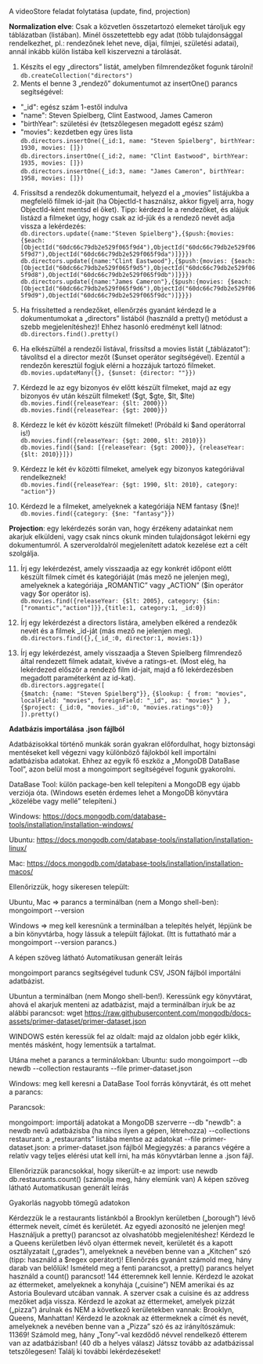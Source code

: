 A videoStore feladat folytatása (update, find, projection)

**Normalization elve**: Csak a közvetlen összetartozó elemeket tároljuk egy táblázatban (listában). Minél összetettebb egy adat (több tulajdonsággal rendelkezhet, pl.: rendezőnek lehet neve, díjai, filmjei, születési adatai), annál inkább külön listába kell kiszervezni a tárolását.

1. Készíts el egy „directors” listát, amelyben filmrendezőket fogunk tárolni!  
`db.createCollection("directors")`
2. Ments el benne 3 „rendező” dokumentumot az insertOne() parancs segítségével:
  - "_id": egész szám 1-estől indulva
  - "name": Steven Spielberg, Clint Eastwood, James Cameron
  - "birthYear": születési év (tetszőlegesen megadott egész szám)
  - "movies": kezdetben egy üres lista  
`db.directors.insertOne({_id:1, name: "Steven Spielberg", birthYear: 1930, movies: []})`  
`db.directors.insertOne({_id:2, name: "Clint Eastwood", birthYear: 1935, movies: []})`  
`db.directors.insertOne({_id:3, name: "James Cameron", birthYear: 1958, movies: []})`  

4. Frissítsd a rendezők dokumentumait, helyezd el a „movies” listájukba a megfelelő filmek id-jait (ha ObjectId-t használsz, akkor figyelj arra, hogy ObjectId-ként mentsd el őket). Tipp: kérdezd le a rendezőket, és alájuk listázd a filmeket úgy, hogy csak az id-jük és a rendező nevét adja vissza a lekérdezés:  
`db.directors.update({name:"Steven Spielberg"},{$push:{movies: {$each: [ObjectId("60dc66c79db2e529f065f9d4"),ObjectId("60dc66c79db2e529f065f9d7"),ObjectId("60dc66c79db2e529f065f9da")]}}})`  
`db.directors.update({name:"Clint Eastwood"},{$push:{movies: {$each: [ObjectId("60dc66c79db2e529f065f9d5"),ObjectId("60dc66c79db2e529f065f9d8"),ObjectId("60dc66c79db2e529f065f9db")]}}})`  
`db.directors.update({name:"James Cameron"},{$push:{movies: {$each: [ObjectId("60dc66c79db2e529f065f9d6"),ObjectId("60dc66c79db2e529f065f9d9"),ObjectId("60dc66c79db2e529f065f9dc")]}}})`  

5. Ha frissítetted a rendezőket, ellenőrzés gyanánt kérdezd le a dokumentumokat a „directors” listából (használd a pretty() metódust a szebb megjelenítéshez)! Ehhez hasonló eredményt kell látnod:
`db.directors.find().pretty()`

6. Ha elkészültél a rendezői listával, frissítsd a movies listát („táblázatot”): távolítsd el a director mezőt ($unset operátor segítségével). Ezentúl a rendezőn keresztül fogjuk elérni a hozzájuk tartozó filmeket.
`db.movies.updateMany({}, {$unset: {director: ""}})`

7. Kérdezd le az egy bizonyos év előtt készült filmeket, majd az egy bizonyos év után készült filmeket! ($gt, $gte, $lt, $lte)  
`db.movies.find({releaseYear: {$lt: 2000}})`
`db.movies.find({releaseYear: {$gt: 2000}})`

8. Kérdezz le két év között készült filmeket! (Próbáld ki $and operátorral is!)  
`db.movies.find({releaseYear: {$gt: 2000, $lt: 2010}})`  
`db.movies.find({$and: [{releaseYear: {$gt: 2000}}, {releaseYear: {$lt: 2010}}]})`  

9. Kérdezz le két év közötti filmeket, amelyek egy bizonyos kategóriával rendelkeznek!  
`db.movies.find({releaseYear: {$gt: 1990, $lt: 2010}, category: "action"})`

10. Kérdezd le a filmeket, amelyeknek a kategóriája NEM fantasy ($ne)!  
`db.movies.find({category: {$ne: "fantasy"}})`


**Projection**: egy lekérdezés során van, hogy érzékeny adatainkat nem akarjuk elküldeni, vagy csak nincs okunk minden tulajdonságot lekérni egy dokumentumról. A szerveroldalról megjelenített adatok kezelése ezt a célt szolgálja.

11. Írj egy lekérdezést, amely visszaadja az egy konkrét időpont előtt készült filmek címét és kategóriáját (más mező ne jelenjen meg), amelyeknek a kategóriája „ROMANTIC” vagy „ACTION” ($in operátor vagy $or operátor is).  
`db.movies.find({releaseYear: {$lt: 2005}, category: {$in: ["romantic","action"]}},{title:1, category:1, _id:0})`  

12. Írj egy lekérdezést a directors listára, amelyben elkéred a rendezők nevét és a filmek _id-ját (más mező ne jelenjen meg).  
`db.directors.find({},{_id_:0, director:1, movies:1})`

13. Írj egy lekérdezést, amely visszaadja a Steven Spielberg filmrendező által rendezett filmek adatait, kivéve a ratings-et. (Most elég, ha lekérdezed először a rendező film id-jait, majd a fő lekérdezésben megadott paraméterként az id-kat).  
`db.directors.aggregate([ `  
`{$match: {name: "Steven Spielberg"}},`
`{$lookup: { from: "movies", localField: "movies", foreignField: "_id", as: "movies" } },`  
`{$project: {_id:0, "movies._id":0, "movies.ratings":0}}`  
`]).pretty()`

**Adatbázis importálása .json fájlból**

Adatbázisokkal történő munkák során gyakran előfordulhat, hogy biztonsági mentéseket kell végezni vagy különböző fájlokból kell importálni adatbázisba adatokat. Ehhez az egyik fő eszköz a „MongoDB DataBase Tool”, azon belül most a mongoimport segítségével fogunk gyakorolni.

DataBase Tool: külön package-ben kell telepíteni a MongoDB egy újabb verziója óta. (Windows esetén érdemes lehet a MongoDB könyvtára „közelébe vagy mellé” telepíteni.)

Windows: https://docs.mongodb.com/database-tools/installation/installation-windows/

Ubuntu: https://docs.mongodb.com/database-tools/installation/installation-linux/

Mac: https://docs.mongodb.com/database-tools/installation/installation-macos/

Ellenőrizzük, hogy sikeresen települt:

Ubuntu, Mac => parancs a terminálban (nem a Mongo shell-ben): mongoimport --version

Windows => meg kell keresnünk a terminálban a telepítés helyét, lépjünk be a bin könyvtárba, hogy lássuk a települt fájlokat. (Itt is futtatható már a mongoimport --version parancs.)

A képen szöveg látható  Automatikusan generált leírás

mongoimport parancs segítségével tudunk CSV, JSON fájlból importálni adatbázist.

Ubuntun a terminálban (nem Mongo shell-ben!). Keressünk egy könyvtárat, ahová el akarjuk menteni az adatbázist, majd a terminálban írjuk be az alábbi parancsot:
wget https://raw.githubusercontent.com/mongodb/docs-assets/primer-dataset/primer-dataset.json

WINDOWS estén keressük fel az oldalt: majd az oldalon jobb egér klikk, mentés másként, hogy lementsük a tartalmat.

Utána mehet a parancs a terminálokban:
Ubuntu: sudo mongoimport --db newdb --collection restaurants --file primer-dataset.json

Windows: meg kell keresni a DataBase Tool forrás könyvtárát, és ott mehet a parancs:



Parancsok:

mongoimport: importálj adatokat a MongoDB szerverre
--db "newdb": a newdb nevű adatbázisba (ha nincs ilyen a gépen, létrehozza)
--collections restaurant: a „restaurants” listába mentse az adatokat
--file primer-dataset.json: a primer-dataset.json fájlból
Megjegyzés: a parancs végére a relatív vagy teljes elérési utat kell írni, ha más könyvtárban lenne a .json fájl.

Ellenőrizzük parancsokkal, hogy sikerült-e az import:
use newdb
db.restaurants.count() (számolja meg, hány elemünk van)
A képen szöveg látható  Automatikusan generált leírás

Gyakorlás nagyobb tömegű adatokon

Kérdezzük le a restaurants listánkból a Brooklyn kerületben („borough”) lévő éttermek neveit, címét és kerületét. Az egyedi azonosító ne jelenjen meg! Használjuk a pretty() parancsot az olvashatóbb megjelenítéshez!
Kérdezd le a Queens kerületben lévő olyan éttermek neveit, kerületét és a kapott osztályzatait („grades”), amelyeknek a nevében benne van a „Kitchen” szó (tipp: használd a $regex operátort)!
Ellenőrzés gyanánt számold meg, hány darab van belőlük! Ismételd meg a fenti parancsot, a pretty() parancs helyet használd a count() parancsot! 144 étteremnek kell lennie.
Kérdezd le azokat az éttermeket, amelyeknek a konyhája („cuisine”) NEM amerikai és az Astoria Boulevard utcában vannak. A szerver csak a cuisine és az address mezőket adja vissza.
Kérdezd le azokat az éttermeket, amelyek pizzát („pizza”) árulnak és NEM a következő kerületekben vannak: Brooklyn, Queens, Manhattan!
Kérdezd le azoknak az éttermeknek a címét és nevét, amelyeknek a nevében benne van a „Pizza” szó és az irányítószámuk: 11369!
Számold meg, hány „Tony”-val kezdődő névvel rendelkező étterem van az adatbázisban! (40 db a helyes válasz)
Játssz tovább az adatbázissal tetszőlegesen! Találj ki további lekérdezéseket!


